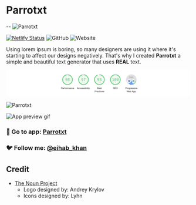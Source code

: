 
# Parrotxt
--
![Parrotxt](./src/assets/preview/banner.png)

[![Netlify Status](https://api.netlify.com/api/v1/badges/09049a5f-57ab-4fa0-96df-76282628d26d/deploy-status)](https://app.netlify.com/sites/parrotxt/deploys)
![GitHub](https://img.shields.io/github/license/eihabkhan/parrotxt)
![Website](https://img.shields.io/website?url=https%3A%2F%2Fparrotxt.netlify.com)


Using lorem ipsum is boring, so many designers are using it where it's starting to affect our designs negatively. That's why I created **Parrotxt** a simple and beautiful text generator that uses **REAL** text.

![Parrotxt](./src/assets/preview/lighthouse.png)

![Parrotxt](./src/assets/preview/comparison.png)

![App preview gif](./src/assets/preview/preview.gif)

### 🚀 Go to app: <a href="https://parrotxt.netlify.com/" target="_blank">Parrotxt</a>
### 🐦 Follow me: <a href="https://twitter.com/eihab_khan" target="_blank">@eihab_khan</a>


## Credit
* <a href="https://thenounproject.com/" target="_blank">The Noun Project</a>
	* Logo designed by: Andrey Krylov
	* Icons designed by: Lyhn



